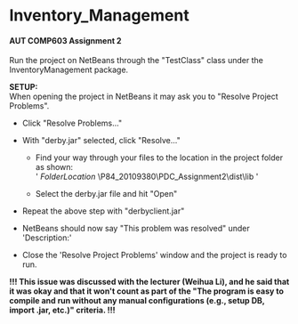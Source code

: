 # Inventory_Management

#### AUT COMP603 Assignment 2

Run the project on NetBeans through the "TestClass" class under the InventoryManagement package.

**SETUP:**\
When opening the project in NetBeans it may ask you to "Resolve Project Problems".

-   Click "Resolve Problems..."

-   With "derby.jar" selected, click "Resolve..."

    -   Find your way through your files to the location in the project folder as shown:\
        ' *FolderLocation* \\P84_20109380\\PDC_Assignment2\\dist\\lib '

    -   Select the derby.jar file and hit "Open"

-   Repeat the above step with "derbyclient.jar"

-   NetBeans should now say "This problem was resolved" under 'Description:'

-   Close the 'Resolve Project Problems' window and the project is ready to run.

**!!! This issue was discussed with the lecturer (Weihua Li), and he said that it was okay and that it won't count as part of the "The program is easy to compile and run without any manual configurations (e.g., setup DB, import .jar, etc.)" criteria. !!!**
